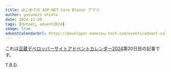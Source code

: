 ```yaml
---
title: はじめての ASP.NET Core Blazor アプリ
author: yasunori-shiota
date: 2024-12-20
tags: [dotnet, advent2024]
image: true
adventCalendarUrl: https://developer.mamezou-tech.com/events/advent-calendar/2024/
---
```


これは[豆蔵デベロッパーサイトアドベントカレンダー2024](/events/advent-calendar/2024/)第20日目の記事です。

T.B.D.
